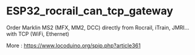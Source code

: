 # ESP32_rocrail_can_tcp_gateway
 Order Marklin MS2 (MFX, MM2, DCC) directly from Rocrail, iTrain, JMRI... with TCP (WiFi, Ethernet)

 More : https://www.locoduino.org/spip.php?article361
